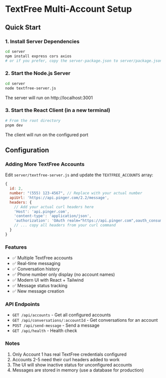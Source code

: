 # TextFree Multi-Account Setup

## Quick Start

### 1. Install Server Dependencies
```bash
cd server
npm install express cors axios
# or if you prefer, copy the server-package.json to server/package.json and run npm install
```

### 2. Start the Node.js Server
```bash
cd server
node textfree-server.js
```
The server will run on http://localhost:3001

### 3. Start the React Client (in a new terminal)
```bash
# From the root directory
pnpm dev
```
The client will run on the configured port

## Configuration

### Adding More TextFree Accounts

Edit `server/textfree-server.js` and update the `TEXTFREE_ACCOUNTS` array:

```javascript
{
  id: 2,
  number: "(555) 123-4567", // Replace with your actual number
  apiUrl: 'https://api.pinger.com/2.2/message',
  headers: {
    // Add your actual curl headers here
    'Host': 'api.pinger.com',
    'content-type': 'application/json',
    'authorization': 'OAuth realm="https://api.pinger.com",oauth_consumer_key="YOUR_ACTUAL_KEY_HERE"',
    // ... copy all headers from your curl command
  }
}
```

### Features

- ✅ Multiple TextFree accounts
- ✅ Real-time messaging
- ✅ Conversation history
- ✅ Phone number only display (no account names)
- ✅ Modern UI with React + Tailwind
- ✅ Message status tracking
- ✅ New message creation

### API Endpoints

- `GET /api/accounts` - Get all configured accounts
- `GET /api/conversations/:accountId` - Get conversations for an account
- `POST /api/send-message` - Send a message
- `GET /api/health` - Health check

### Notes

1. Only Account 1 has real TextFree credentials configured
2. Accounts 2-5 need their curl headers added to work
3. The UI will show inactive status for unconfigured accounts
4. Messages are stored in memory (use a database for production)
